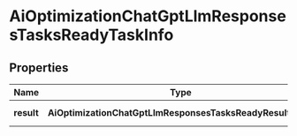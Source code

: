 # AiOptimizationChatGptLlmResponsesTasksReadyTaskInfo

## Properties

| Name | Type | Description | Notes |
|------------ | ------------- | ------------- | -------------|
**result** | **AiOptimizationChatGptLlmResponsesTasksReadyResultInfo[]** | array of results |[optional]|